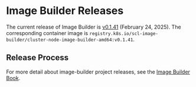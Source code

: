# Image Builder Releases

The current release of Image Builder is [v0.1.41][] (February 24, 2025). The corresponding container image is `registry.k8s.io/scl-image-builder/cluster-node-image-builder-amd64:v0.1.41`.

## Release Process

For more detail about image-builder project releases, see the [Image Builder Book][].


[v0.1.41]: https://github.com/kubernetes-sigs/image-builder/releases/tag/v0.1.41
[Image Builder Book]: https://image-builder.sigs.k8s.io/capi/releasing.html
